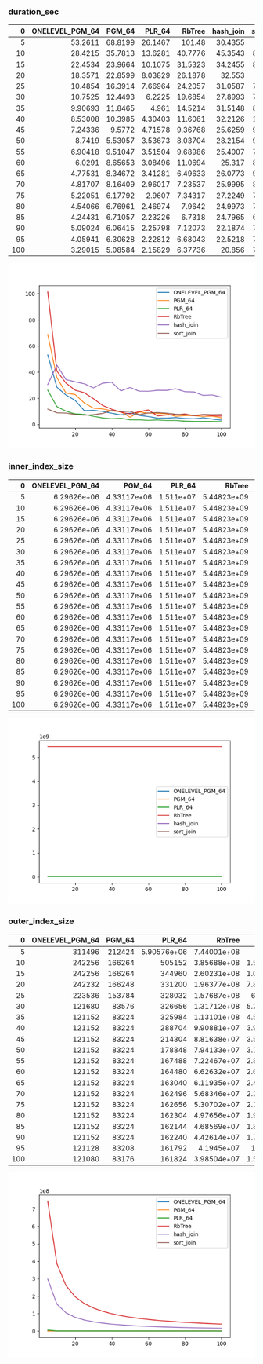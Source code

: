 ### duration_sec

|   0 |   ONELEVEL_PGM_64 |   PGM_64 |   PLR_64 |    RbTree |   hash_join |   sort_join |
|----:|------------------:|---------:|---------:|----------:|------------:|------------:|
|   5 |          53.2611  | 68.8199  | 26.1467  | 101.48    |     30.4355 |    11.699   |
|  10 |          28.4215  | 35.7813  | 13.6281  |  40.7776  |     45.3543 |     8.89969 |
|  15 |          22.4534  | 23.9664  | 10.1075  |  31.5323  |     34.2455 |     8.65824 |
|  20 |          18.3571  | 22.8599  |  8.03829 |  26.1878  |     32.553  |     7.6006  |
|  25 |          10.4854  | 16.3914  |  7.66964 |  24.2057  |     31.0587 |     7.03528 |
|  30 |          10.7525  | 12.4493  |  6.2225  |  19.6854  |     27.8993 |     7.44184 |
|  35 |           9.90693 | 11.8465  |  4.961   |  14.5214  |     31.5148 |     8.39357 |
|  40 |           8.53008 | 10.3985  |  4.30403 |  11.6061  |     32.2126 |    10.6987  |
|  45 |           7.24336 |  9.5772  |  4.71578 |   9.36768 |     25.6259 |     9.71941 |
|  50 |           8.7419  |  5.53057 |  3.53673 |   8.03704 |     28.2154 |     9.98787 |
|  55 |           6.90418 |  9.51047 |  3.51504 |   9.68986 |     25.4007 |     7.53366 |
|  60 |           6.0291  |  8.65653 |  3.08496 |  11.0694  |     25.317  |     8.73615 |
|  65 |           4.77531 |  8.34672 |  3.41281 |   6.49633 |     26.0773 |     9.10197 |
|  70 |           4.81707 |  8.16409 |  2.96017 |   7.23537 |     25.9995 |     8.60034 |
|  75 |           5.22051 |  6.17792 |  2.9607  |   7.34317 |     27.2249 |     7.72547 |
|  80 |           4.54066 |  6.76961 |  2.46974 |   7.9642  |     24.9973 |     7.47026 |
|  85 |           4.24431 |  6.71057 |  2.23226 |   6.7318  |     24.7965 |     6.79783 |
|  90 |           5.09024 |  6.06415 |  2.25798 |   7.12073 |     22.1874 |     7.66704 |
|  95 |           4.05941 |  6.30628 |  2.22812 |   6.68043 |     22.5218 |     7.46738 |
| 100 |           3.29015 |  5.08584 |  2.15829 |   6.37736 |     20.856  |     7.53921 |

![duration_sec.png](duration_sec.png)

### inner_index_size

|   0 |   ONELEVEL_PGM_64 |      PGM_64 |    PLR_64 |      RbTree |   hash_join |   sort_join |
|----:|------------------:|------------:|----------:|------------:|------------:|------------:|
|   5 |       6.29626e+06 | 4.33117e+06 | 1.511e+07 | 5.44823e+09 |         nan |         nan |
|  10 |       6.29626e+06 | 4.33117e+06 | 1.511e+07 | 5.44823e+09 |         nan |         nan |
|  15 |       6.29626e+06 | 4.33117e+06 | 1.511e+07 | 5.44823e+09 |         nan |         nan |
|  20 |       6.29626e+06 | 4.33117e+06 | 1.511e+07 | 5.44823e+09 |         nan |         nan |
|  25 |       6.29626e+06 | 4.33117e+06 | 1.511e+07 | 5.44823e+09 |         nan |         nan |
|  30 |       6.29626e+06 | 4.33117e+06 | 1.511e+07 | 5.44823e+09 |         nan |         nan |
|  35 |       6.29626e+06 | 4.33117e+06 | 1.511e+07 | 5.44823e+09 |         nan |         nan |
|  40 |       6.29626e+06 | 4.33117e+06 | 1.511e+07 | 5.44823e+09 |         nan |         nan |
|  45 |       6.29626e+06 | 4.33117e+06 | 1.511e+07 | 5.44823e+09 |         nan |         nan |
|  50 |       6.29626e+06 | 4.33117e+06 | 1.511e+07 | 5.44823e+09 |         nan |         nan |
|  55 |       6.29626e+06 | 4.33117e+06 | 1.511e+07 | 5.44823e+09 |         nan |         nan |
|  60 |       6.29626e+06 | 4.33117e+06 | 1.511e+07 | 5.44823e+09 |         nan |         nan |
|  65 |       6.29626e+06 | 4.33117e+06 | 1.511e+07 | 5.44823e+09 |         nan |         nan |
|  70 |       6.29626e+06 | 4.33117e+06 | 1.511e+07 | 5.44823e+09 |         nan |         nan |
|  75 |       6.29626e+06 | 4.33117e+06 | 1.511e+07 | 5.44823e+09 |         nan |         nan |
|  80 |       6.29626e+06 | 4.33117e+06 | 1.511e+07 | 5.44823e+09 |         nan |         nan |
|  85 |       6.29626e+06 | 4.33117e+06 | 1.511e+07 | 5.44823e+09 |         nan |         nan |
|  90 |       6.29626e+06 | 4.33117e+06 | 1.511e+07 | 5.44823e+09 |         nan |         nan |
|  95 |       6.29626e+06 | 4.33117e+06 | 1.511e+07 | 5.44823e+09 |         nan |         nan |
| 100 |       6.29626e+06 | 4.33117e+06 | 1.511e+07 | 5.44823e+09 |         nan |         nan |

![inner_index_size.png](inner_index_size.png)

### outer_index_size

|   0 |   ONELEVEL_PGM_64 |   PGM_64 |           PLR_64 |      RbTree |   hash_join |   sort_join |
|----:|------------------:|---------:|-----------------:|------------:|------------:|------------:|
|   5 |            311496 |   212424 |      5.90576e+06 | 7.44001e+08 | 2.976e+08   |         nan |
|  10 |            242256 |   166264 | 505152           | 3.85688e+08 | 1.54275e+08 |         nan |
|  15 |            242256 |   166264 | 344960           | 2.60231e+08 | 1.04092e+08 |         nan |
|  20 |            242232 |   166248 | 331200           | 1.96377e+08 | 7.85508e+07 |         nan |
|  25 |            223536 |   153784 | 328032           | 1.57687e+08 | 6.3075e+07  |         nan |
|  30 |            121680 |    83576 | 326656           | 1.31712e+08 | 5.26847e+07 |         nan |
|  35 |            121152 |    83224 | 325984           | 1.13101e+08 | 4.52403e+07 |         nan |
|  40 |            121152 |    83224 | 288704           | 9.90881e+07 | 3.96352e+07 |         nan |
|  45 |            121152 |    83224 | 214304           | 8.81638e+07 | 3.52655e+07 |         nan |
|  50 |            121152 |    83224 | 178848           | 7.94133e+07 | 3.17653e+07 |         nan |
|  55 |            121152 |    83224 | 167488           | 7.22467e+07 | 2.88987e+07 |         nan |
|  60 |            121152 |    83224 | 164480           | 6.62632e+07 | 2.65053e+07 |         nan |
|  65 |            121152 |    83224 | 163040           | 6.11935e+07 | 2.44774e+07 |         nan |
|  70 |            121152 |    83224 | 162496           | 5.68346e+07 | 2.27338e+07 |         nan |
|  75 |            121152 |    83224 | 162656           | 5.30702e+07 | 2.12281e+07 |         nan |
|  80 |            121152 |    83224 | 162304           | 4.97656e+07 | 1.99063e+07 |         nan |
|  85 |            121152 |    83224 | 162144           | 4.68569e+07 | 1.87428e+07 |         nan |
|  90 |            121152 |    83224 | 162240           | 4.42614e+07 | 1.77046e+07 |         nan |
|  95 |            121128 |    83208 | 161792           | 4.1945e+07  | 1.6778e+07  |         nan |
| 100 |            121080 |    83176 | 161824           | 3.98504e+07 | 1.59402e+07 |         nan |

![outer_index_size.png](outer_index_size.png)

